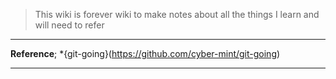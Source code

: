 > This wiki is forever wiki to make notes about all the things I learn and will need to refer
---
**Reference**;
*{git-going}(https://github.com/cyber-mint/git-going)

---